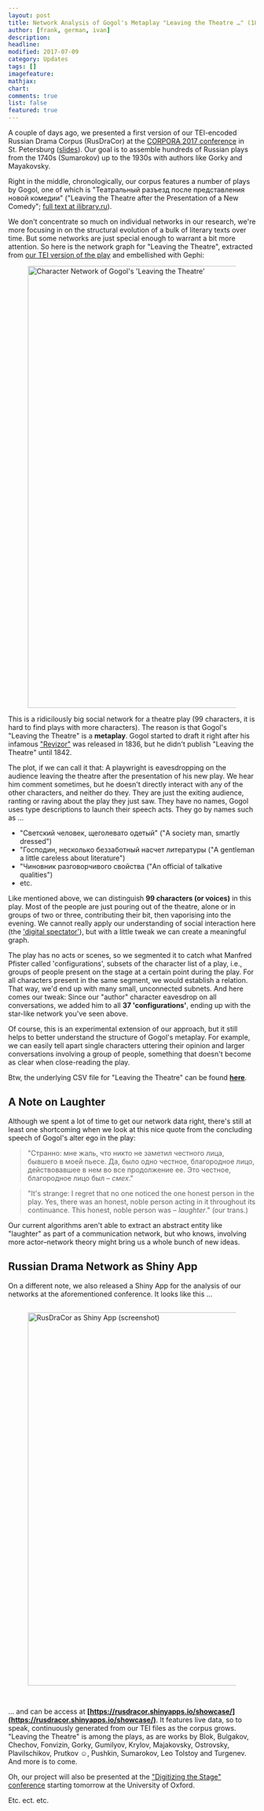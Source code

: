 ```yaml
---
layout: post
title: Network Analysis of Gogol's Metaplay "Leaving the Theatre …" (1842)
author: [frank, german, ivan]
description: 
headline: 
modified: 2017-07-09
category: Updates
tags: []
imagefeature: 
mathjax: 
chart: 
comments: true
list: false
featured: true
---
```


A couple of days ago, we presented a first version of our TEI-encoded Russian Drama Corpus (RusDraCor) at the [CORPORA 2017 conference](https://events.spbu.ru/events/anons/corpora-2017/) in St. Petersburg ([slides](https://dlina.github.io/presentations/2017-spb/)). Our goal is to assemble hundreds of Russian plays from the 1740s (Sumarokov) up to the 1930s with authors like Gorky and Mayakovsky.

Right in the middle, chronologically, our corpus features a number of plays by Gogol, one of which is "Театральный разъезд после представления новой комедии" ("Leaving the Theatre after the Presentation of a New Comedy"; [full text at ilibrary.ru](http://ilibrary.ru/text/1557/p.1/index.html)).

We don't concentrate so much on individual networks in our research, we're more focusing in on the structural evolution of a bulk of literary texts over time. But some networks are just special enough to warrant a bit more attention. So here is the network graph for "Leaving the Theatre", extracted from [our TEI version of the play](https://raw.githubusercontent.com/lehkost/RusDraCor/master/tei/Gogol_-_Teatralnyi_razezd_-_ilibrary.xml) and embellished with Gephi:

<figure>
  <img src="{{ site.url }}/data/gogol-leaving-the-theatre/gogol-teatralnyi-razezd-gephi.png" alt="Character Network of Gogol's 'Leaving the Theatre'" style="width:900px;">
</figure>

This is a ridicilously big social network for a theatre play (99 characters, it is hard to find plays with more characters). The reason is that Gogol's "Leaving the Theatre" is a **metaplay**. Gogol started to draft it right after his infamous ["Revizor"](https://en.wikipedia.org/wiki/The_Government_Inspector) was released in 1836, but he didn't publish "Leaving the Theatre" until 1842.

The plot, if we can call it that: A playwright is eavesdropping on the audience leaving the theatre after the presentation of his new play. We hear him comment sometimes, but he doesn't directly interact with any of the other characters, and neither do they. They are just the exiting audience, ranting or raving about the play they just saw. They have no names, Gogol uses type descriptions to launch their speech acts. They go by names such as …

- "Светский человек, щеголевато одетый" ("A society man, smartly dressed")
- "Господин, несколько беззаботный насчет литературы ("A gentleman a little careless about literature")
- "Чиновник разговорчивого свойства ("An official of talkative qualities")
- etc.

Like mentioned above, we can distinguish **99 characters (or voices)** in this play. Most of the people are just pouring out of the theatre, alone or in groups of two or three, contributing their bit, then vaporising into the evening. We cannot really apply our understanding of social interaction here (the ['digital spectator'](https://dlina.github.io/presentations/2015-sydney/sydney.html#/2/2)), but with a little tweak we can create a meaningful graph.

The play has no acts or scenes, so we segmented it to catch what Manfred Pfister called 'configurations', subsets of the character list of a play, i.e., groups of people present on the stage at a certain point during the play. For all characters present in the same segment, we would establish a relation. That way, we'd end up with many small, unconnected subnets. And here comes our tweak: Since our "author" character eavesdrop on all conversations, we added him to all **37 'configurations'**, ending up with the star-like network you've seen above.

Of course, this is an experimental extension of our approach, but it still helps to better understand the structure of Gogol's metaplay. For example, we can easily tell apart single characters uttering their opinion and larger conversations involving a group of people, something that doesn't become as clear when close-reading the play.

Btw, the underlying CSV file for "Leaving the Theatre" can be found **[here](https://raw.githubusercontent.com/lehkost/RusDraCor/master/csv/Gogol_-_Teatralnyi_razezd_-_ilibrary.csv)**.

## A Note on Laughter

Although we spent a lot of time to get our network data right, there's still at least one shortcoming when we look at this nice quote from the concluding speech of Gogol's alter ego in the play:

> "Странно: мне жаль, что никто не заметил честного лица, бывшего в моей пьесе. Да, было одно честное, благородное лицо, действовавшее в нем во все продолжение ее. Это честное, благородное лицо был – *смех*."

>"It's strange: I regret that no one noticed the one honest person in the play. Yes, there was an honest, noble person acting in it throughout its continuance. This honest, noble person was – *laughter*." (our trans.)

Our current algorithms aren't able to extract an abstract entity like "laughter" as part of a communication network, but who knows, involving more actor–network theory might bring us a whole bunch of new ideas.

## Russian Drama Network as Shiny App

On a different note, we also released a Shiny App for the analysis of our networks at the aforementioned conference. It looks like this …

<figure>
  <img src="https://dlina.github.io/presentations/2017-spb/images/Screenshot_Shinyapp_2017-06-21.jpg" alt="RusDraCor as Shiny App (screenshot)" style="width:760px;margin-top:15px;margin-bottom:30px;">
</figure>

… and can be access at **[https://rusdracor.shinyapps.io/showcase/](https://rusdracor.shinyapps.io/showcase/)**. It features live data, so to speak, continuously generated from our TEI files as the corpus grows. "Leaving the Theatre" is among the plays, as are works by Blok, Bulgakov, Chechov, Fonvizin, Gorky, Gumilyov, Krylov, Majakovsky, Ostrovsky, Plavilschikov, Prutkov ☺, Pushkin, Sumarokov, Leo Tolstoy and Turgenev. And more is to come.

Oh, our project will also be presented at the ["Digitizing the Stage" conference](https://digitizingthestage.wordpress.com/) starting tomorrow at the University of Oxford.

Etc. ect. etc.
